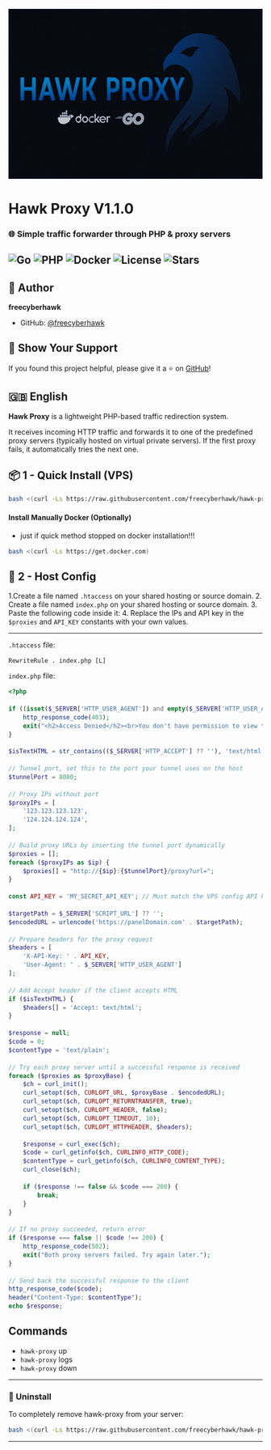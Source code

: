 ![Hawk proxy](inc/hawk-proxy.jpg)

# Hawk Proxy V1.1.0

### 🌐 Simple traffic forwarder through PHP & proxy servers

![Go](https://img.shields.io/badge/Made%20with-Go-blue?logo=go&logoColor=white)
![PHP](https://img.shields.io/badge/Works%20with-PHP-777bb4?logo=php&logoColor=white)
![Docker](https://img.shields.io/badge/Dockerized-yes-blue?logo=docker)
![License](https://img.shields.io/github/license/freecyberhawk/hawk-proxy)
![Stars](https://img.shields.io/github/stars/freecyberhawk/hawk-proxy?style=social)
---

## 👤 Author

**freecyberhawk**

- GitHub: [@freecyberhawk](https://github.com/freecyberhawk)

## 🌟 Show Your Support

If you found this project helpful, please give it a ⭐️ on [GitHub](https://github.com/freecyberhawk/hawk-proxy)!

## 🇬🇧 English

**Hawk Proxy** is a lightweight PHP-based traffic redirection system.

It receives incoming HTTP traffic and forwards it to one of the predefined proxy servers (typically hosted on virtual private servers). If the first proxy fails, it automatically tries the next one.

## 📦 1 - Quick Install (VPS)

```bash
bash <(curl -Ls https://raw.githubusercontent.com/freecyberhawk/hawk-proxy/main/install.sh)
````


#### Install Manually Docker (Optionally)
- just if quick method stopped on docker installation!!!
```bash
bash <(curl -Ls https://get.docker.com)
```


## 🔧 2 - Host Config

1.Create a file named `.htaccess` on your shared hosting or source domain.
2. Create a file named `index.php` on your shared hosting or source domain.
3. Paste the following code inside it:
4. Replace the IPs and API key in the `$proxies` and `API_KEY` constants with your own values.

---

`.htaccess` file:
```text
RewriteRule . index.php [L]
```
`index.php` file:

```php
<?php

if ((isset($_SERVER['HTTP_USER_AGENT']) and empty($_SERVER['HTTP_USER_AGENT'])) or !isset($_SERVER['HTTP_USER_AGENT'])){
    http_response_code(403);
    exit("<h2>Access Denied</h2><br>You don't have permission to view this site.<br>Error code:403 forbidden");
}

$isTextHTML = str_contains(($_SERVER['HTTP_ACCEPT'] ?? ''), 'text/html');

// Tunnel port, set this to the port your tunnel uses on the host
$tunnelPort = 8080;

// Proxy IPs without port
$proxyIPs = [
    '123.123.123.123',
    '124.124.124.124',
];

// Build proxy URLs by inserting the tunnel port dynamically
$proxies = [];
foreach ($proxyIPs as $ip) {
    $proxies[] = "http://{$ip}:{$tunnelPort}/proxy?url=";
}

const API_KEY = 'MY_SECRET_API_KEY'; // Must match the VPS config API key

$targetPath = $_SERVER['SCRIPT_URL'] ?? '';
$encodedURL = urlencode('https://panelDomain.com' . $targetPath);

// Prepare headers for the proxy request
$headers = [
    'X-API-Key: ' . API_KEY,
    'User-Agent: ' . $_SERVER['HTTP_USER_AGENT']
];

// Add Accept header if the client accepts HTML
if ($isTextHTML) {
    $headers[] = 'Accept: text/html';
}

$response = null;
$code = 0;
$contentType = 'text/plain';

// Try each proxy server until a successful response is received
foreach ($proxies as $proxyBase) {
    $ch = curl_init();
    curl_setopt($ch, CURLOPT_URL, $proxyBase . $encodedURL);
    curl_setopt($ch, CURLOPT_RETURNTRANSFER, true);
    curl_setopt($ch, CURLOPT_HEADER, false);
    curl_setopt($ch, CURLOPT_TIMEOUT, 10);
    curl_setopt($ch, CURLOPT_HTTPHEADER, $headers);

    $response = curl_exec($ch);
    $code = curl_getinfo($ch, CURLINFO_HTTP_CODE);
    $contentType = curl_getinfo($ch, CURLINFO_CONTENT_TYPE);
    curl_close($ch);

    if ($response !== false && $code === 200) {
        break;
    }
}

// If no proxy succeeded, return error
if ($response === false || $code !== 200) {
    http_response_code(502);
    exit("Both proxy servers failed. Try again later.");
}

// Send back the successful response to the client
http_response_code($code);
header("Content-Type: $contentType");
echo $response;
```

## Commands

- `hawk-proxy` up
- `hawk-proxy` logs 
- `hawk-proxy` down

---

### 🚫 Uninstall

To completely remove hawk-proxy from your server:

```bash
bash <(curl -Ls https://raw.githubusercontent.com/freecyberhawk/hawk-proxy/main/uninstall.sh)
```
---
